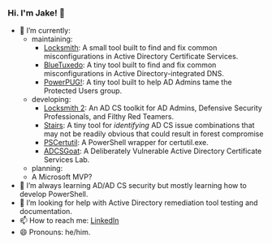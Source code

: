 ### Hi. I'm Jake! 👋

- 🔭 I’m currently:
  - maintaining:
    - [Locksmith](https://github.com/jakehildreth/Locksmith): A small tool built to find and fix common misconfigurations in Active Directory Certificate Services.
    - [BlueTuxedo](https://github.com/jakehildreth/BlueTuxedo): A tiny tool built to find and fix common misconfigurations in Active Directory-integrated DNS.
    - [PowerPUG!](https://github.com/jakehildreth/PowerPUG): A tiny tool built to help AD Admins tame the Protected Users group.
  - developing:
    - [Locksmith 2](https://github.com/jakehildreth/Locksmith2): An AD CS toolkit for AD Admins, Defensive Security Professionals, and Filthy Red Teamers.
    - [Stairs](https://github.com/jakehildreth/Stairs): A tiny tool for *identifying* AD CS issue combinations that may not be readily obvious that could result in forest compromise
    - [PSCertutil](https://github.com/jakehildreth/PSCertutil): A PowerShell wrapper for certutil.exe.
    - [ADCSGoat](https://github.com/jakehildreth/ADCSGoat): A Deliberately Vulnerable Active Directory Certificate Services Lab.
  - planning:
  - A Microsoft MVP?
- 🌱 I’m always learning AD/AD CS security but mostly learning how to develop PowerShell.
- 🤔 I’m looking for help with Active Directory remediation tool testing and documentation.
- 📫 How to reach me: [LinkedIn](https://linked.in/jakehildreth)
- 😄 Pronouns: he/him.
